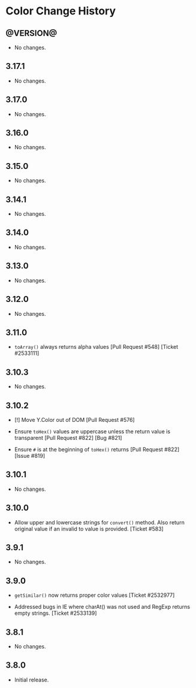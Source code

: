Color Change History
====================

@VERSION@
------

* No changes.

3.17.1
------

* No changes.

3.17.0
------

* No changes.

3.16.0
------

* No changes.

3.15.0
------

* No changes.

3.14.1
------

* No changes.

3.14.0
------

* No changes.

3.13.0
------

* No changes.

3.12.0
------

* No changes.

3.11.0
------

* `toArray()` always returns alpha values [Pull Request #548] [Ticket #2533111]

3.10.3
------

* No changes.

3.10.2
------

* [!] Move Y.Color out of DOM [Pull Request #576]

* Ensure `toHex()` values are uppercase unless the return value is transparent
  [Pull Request #822] [Bug #821]

* Ensure `#` is at the beginning of `toHex()` returns [Pull Request #822]
  [Issue #819]

3.10.1
------

* No changes.

3.10.0
------

* Allow upper and lowercase strings for `convert()` method. Also return original
  value if an invalid to value is provided. [Ticket #583]

3.9.1
-----

* No changes.

3.9.0
-----

* `getSimilar()` now returns proper color values [Ticket #2532977]

* Addressed bugs in IE where charAt() was not used and RegExp returns empty
  strings. [Ticket #2533139]

3.8.1
-----

* No changes.

3.8.0
-----

* Initial release.
